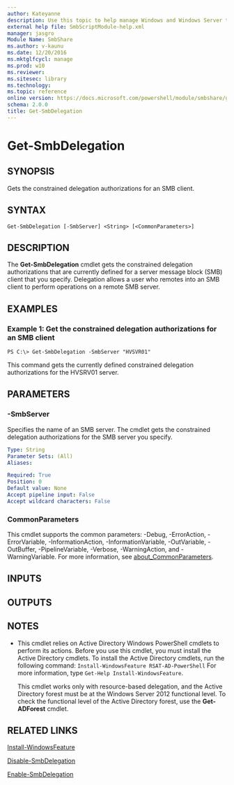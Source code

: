 ```yaml
---
author: Kateyanne
description: Use this topic to help manage Windows and Windows Server technologies with Windows PowerShell.
external help file: SmbScriptModule-help.xml
manager: jasgro
Module Name: SmbShare
ms.author: v-kaunu
ms.date: 12/20/2016
ms.mktglfcycl: manage
ms.prod: w10
ms.reviewer: 
ms.sitesec: library
ms.technology: 
ms.topic: reference
online version: https://docs.microsoft.com/powershell/module/smbshare/get-smbdelegation?view=windowsserver2022-ps&wt.mc_id=ps-gethelp
schema: 2.0.0
title: Get-SmbDelegation
---
```


# Get-SmbDelegation

## SYNOPSIS
Gets the constrained delegation authorizations for an SMB client.

## SYNTAX

```
Get-SmbDelegation [-SmbServer] <String> [<CommonParameters>]
```

## DESCRIPTION
The **Get-SmbDelegation** cmdlet gets the constrained delegation authorizations that are currently defined for a server message block (SMB) client that you specify.
Delegation allows a user who remotes into an SMB client to perform operations on a remote SMB server.

## EXAMPLES

### Example 1: Get the constrained delegation authorizations for an SMB client
```
PS C:\> Get-SmbDelegation -SmbServer "HVSVR01"
```

This command gets the currently defined constrained delegation authorizations for the HVSRV01 server.

## PARAMETERS

### -SmbServer
Specifies the name of an SMB server.
The cmdlet gets the constrained delegation authorizations for the SMB server you specify.

```yaml
Type: String
Parameter Sets: (All)
Aliases: 

Required: True
Position: 0
Default value: None
Accept pipeline input: False
Accept wildcard characters: False
```

### CommonParameters
This cmdlet supports the common parameters: -Debug, -ErrorAction, -ErrorVariable, -InformationAction, -InformationVariable, -OutVariable, -OutBuffer, -PipelineVariable, -Verbose, -WarningAction, and -WarningVariable. For more information, see [about_CommonParameters](https://go.microsoft.com/fwlink/?LinkID=113216).

## INPUTS

## OUTPUTS

## NOTES
* This cmdlet relies on Active Directory  Windows PowerShell cmdlets to perform its actions. Before you use this cmdlet, you must install the Active Directory cmdlets. To install the Active Directory cmdlets, run the following command: 
`Install-WindowsFeature RSAT-AD-PowerShell`
For more information, type `Get-Help Install-WindowsFeature`.

  This cmdlet works only with resource-based delegation, and the Active Directory forest must be at the Windows Server 2012 functional level.
To check the functional level of the Active Directory forest, use the **Get-ADForest** cmdlet.

## RELATED LINKS

[Install-WindowsFeature](../Microsoft.Windows.ServerManager.Migration/Install-WindowsFeature.md)

[Disable-SmbDelegation](./Disable-SmbDelegation.md)

[Enable-SmbDelegation](./Enable-SmbDelegation.md)

